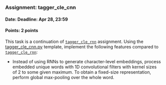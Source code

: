 ### Assignment: tagger_cle_cnn
#### Date: Deadline: Apr 28, 23:59
#### Points: 2 points

This task is a continuation of [`tagger_cle_rnn`](#tagger_cle_rnn) assignment. Using the
[tagger_cle_cnn.py](https://github.com/ufal/npfl114/tree/labs/07/tagger_cle_cnn.py)
template, implement the following features compared to [`tagger_cle_rnn`](#tagger_cle_rnn):
- Instead of using RNNs to generate character-level embeddings, process
  embedded unique words with 1D convolutional filters with kernel sizes of 2
  to some given maximum. To obtain a fixed-size representation, perform global
  max-pooling over the whole word.
